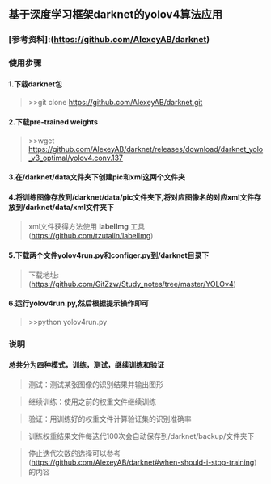 ## 基于深度学习框架darknet的yolov4算法应用

### [参考资料]:(https://github.com/AlexeyAB/darknet)


### 使用步骤
#### 1.下载darknet包

> \>>git clone https://github.com/AlexeyAB/darknet.git


#### 2.下载pre-trained weights

> \>>wget https://github.com/AlexeyAB/darknet/releases/download/darknet_yolo_v3_optimal/yolov4.conv.137


#### 3.在/darknet/data文件夹下创建pic和xml这两个文件夹


#### 4.将训练图像存放到/darknet/data/pic文件夹下,将对应图像名的对应xml文件存放到/darknet/data/xml文件夹下

> xml文件获得方法使用 **labelImg** 工具(https://github.com/tzutalin/labelImg)


#### 5.下载两个文件yolov4run.py和configer.py到/darknet目录下

> 下载地址:(https://github.com/GitZzw/Study_notes/tree/master/YOLOv4)


#### 6.运行yolov4run.py,然后根据提示操作即可
> \>>python yolov4run.py



### 说明

#### 总共分为四种模式，训练，测试，继续训练和验证
   
>   测试：测试某张图像的识别结果并输出图形
   
>   继续训练：使用之前的权重文件继续训练
   
>   验证：用训练好的权重文件计算验证集的识别准确率

>  训练权重结果文件每迭代100次会自动保存到/darknet/backup/文件夹下

>  停止迭代次数的选择可以参考 (https://github.com/AlexeyAB/darknet#when-should-i-stop-training) 的内容
